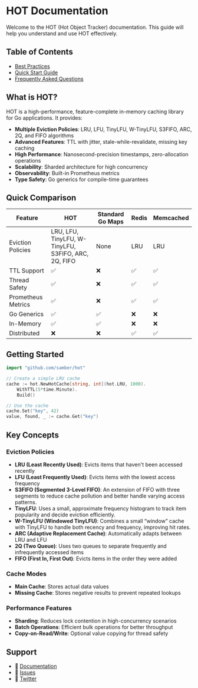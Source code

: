 # HOT Documentation

Welcome to the HOT (Hot Object Tracker) documentation. This guide will help you understand and use HOT effectively.

## Table of Contents

- [Best Practices](./best-practices.md)
- [Quick Start Guide](./quickstart.md)
- [Frequently Asked Questions](./faq.md)

## What is HOT?

HOT is a high-performance, feature-complete in-memory caching library for Go applications. It provides:

- **Multiple Eviction Policies**: LRU, LFU, TinyLFU, W-TinyLFU, S3FIFO, ARC, 2Q, and FIFO algorithms
- **Advanced Features**: TTL with jitter, stale-while-revalidate, missing key caching
- **High Performance**: Nanosecond-precision timestamps, zero-allocation operations
- **Scalability**: Sharded architecture for high concurrency
- **Observability**: Built-in Prometheus metrics
- **Type Safety**: Go generics for compile-time guarantees

## Quick Comparison

| Feature            | HOT                                                 | Standard Go Maps | Redis | Memcached |
| ------------------ | --------------------------------------------------- | ---------------- | ----- | --------- |
| Eviction Policies  | LRU, LFU, TinyLFU, W-TinyLFU, S3FIFO, ARC, 2Q, FIFO | None             | LRU   | LRU       |
| TTL Support        | ✅                                                   | ❌                | ✅     | ✅         |
| Thread Safety      | ✅                                                   | ❌                | ✅     | ✅         |
| Prometheus Metrics | ✅                                                   | ❌                | ✅     | ✅         |
| Go Generics        | ✅                                                   | ✅                | ❌     | ❌         |
| In-Memory          | ✅                                                   | ✅                | ❌     | ❌         |
| Distributed        | ❌                                                   | ❌                | ✅     | ✅         |

## Getting Started

```go
import "github.com/samber/hot"

// Create a simple LRU cache
cache := hot.NewHotCache[string, int](hot.LRU, 1000).
    WithTTL(5*time.Minute).
    Build()

// Use the cache
cache.Set("key", 42)
value, found, _ := cache.Get("key")
```

## Key Concepts

### Eviction Policies
- **LRU (Least Recently Used)**: Evicts items that haven't been accessed recently
- **LFU (Least Frequently Used)**: Evicts items with the lowest access frequency
- **S3FIFO (Segmented 3-Level FIFO)**: An extension of FIFO with three segments to reduce cache pollution and better handle varying access patterns.
- **TinyLFU**: Uses a small, approximate frequency histogram to track item popularity and decide eviction efficiently.
- **W-TinyLFU (Windowed TinyLFU)**: Combines a small “window” cache with TinyLFU to handle both recency and frequency, improving hit rates.
- **ARC (Adaptive Replacement Cache)**: Automatically adapts between LRU and LFU
- **2Q (Two Queue)**: Uses two queues to separate frequently and infrequently accessed items
- **FIFO (First In, First Out)**: Evicts items in the order they were added

### Cache Modes
- **Main Cache**: Stores actual data values
- **Missing Cache**: Stores negative results to prevent repeated lookups

### Performance Features
- **Sharding**: Reduces lock contention in high-concurrency scenarios
- **Batch Operations**: Efficient bulk operations for better throughput
- **Copy-on-Read/Write**: Optional value copying for thread safety

## Support

- 📖 [Documentation](https://github.com/samber/hot)
- 🐛 [Issues](https://github.com/samber/hot/issues)
- 📧 [Twitter](https://twitter.com/samuelberthe)
